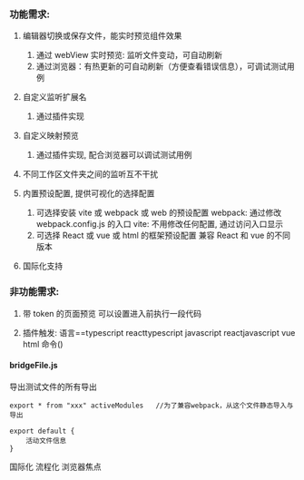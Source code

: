 ### 功能需求:

1. 编辑器切换或保存文件，能实时预览组件效果
    1. 通过 webView 实时预览: 监听文件变动，可自动刷新
    2. 通过浏览器：有热更新的可自动刷新（方便查看错误信息），可调试测试用例
2. 自定义监听扩展名
    1. 通过插件实现
3. 自定义映射预览
    1. 通过插件实现, 配合浏览器可以调试测试用例
4. 不同工作区文件夹之间的监听互不干扰

5. 内置预设配置, 提供可视化的选择配置
    1. 可选择安装 vite 或 webpack 或 web 的预设配置
       webpack: 通过修改 webpack.config.js 的入口
       vite: 不用修改任何配置, 通过访问入口显示
    2. 可选择 React 或 vue 或 html 的框架预设配置
       兼容 React 和 vue 的不同版本
6. 国际化支持

### 非功能需求:

1. 带 token 的页面预览
   可以设置进入前执行一段代码

2. 插件触发: 语言==typescript reacttypescript javascript reactjavascript vue html 命令()

#### bridgeFile.js

导出测试文件的所有导出

```
export * from "xxx" activeModules   //为了兼容webpack，从这个文件静态导入与导出

export default {
    活动文件信息
}
```

国际化
流程化
浏览器焦点
